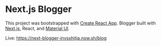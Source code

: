 # Next.js Blogger

This project was bootstrapped with [Create React App](https://github.com/facebookincubator/create-react-app).
Blogger built with [Next.js](https://github.com/zeit/next.js/), React, and [Material UI](https://material-ui-next.com/).


Live: https://next-blogger-invsxhitja.now.sh/blog
